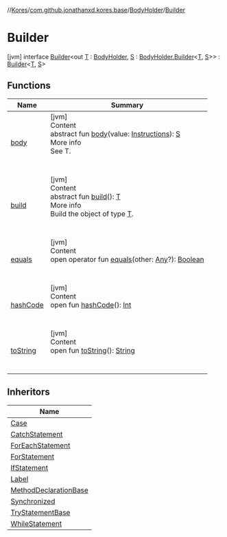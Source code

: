 //[Kores](../../../index.md)/[com.github.jonathanxd.kores.base](../../index.md)/[BodyHolder](../index.md)/[Builder](index.md)



# Builder  
 [jvm] interface [Builder](index.md)<out [T](index.md) : [BodyHolder](../index.md), [S](index.md) : [BodyHolder.Builder](index.md)<[T](index.md), [S](index.md)>> : [Builder](../../../com.github.jonathanxd.kores.builder/-builder/index.md)<[T](index.md), [S](index.md)>    


## Functions  
  
|  Name|  Summary| 
|---|---|
| <a name="com.github.jonathanxd.kores.base/BodyHolder.Builder/body/#com.github.jonathanxd.kores.Instructions/PointingToDeclaration/"></a>[body](body.md)| <a name="com.github.jonathanxd.kores.base/BodyHolder.Builder/body/#com.github.jonathanxd.kores.Instructions/PointingToDeclaration/"></a>[jvm]  <br>Content  <br>abstract fun [body](body.md)(value: [Instructions](../../../com.github.jonathanxd.kores/-instructions/index.md)): [S](index.md)  <br>More info  <br>See T.  <br><br><br>
| <a name="com.github.jonathanxd.kores.builder/Builder/build/#/PointingToDeclaration/"></a>[build](../../../com.github.jonathanxd.kores.builder/-builder/build.md)| <a name="com.github.jonathanxd.kores.builder/Builder/build/#/PointingToDeclaration/"></a>[jvm]  <br>Content  <br>abstract fun [build](../../../com.github.jonathanxd.kores.builder/-builder/build.md)(): [T](index.md)  <br>More info  <br>Build the object of type [T](../../../com.github.jonathanxd.kores.builder/-builder/index.md).  <br><br><br>
| <a name="kotlin/Any/equals/#kotlin.Any?/PointingToDeclaration/"></a>[equals](../../../com.github.jonathanxd.kores.util/-simple-resolver/index.md#%5Bkotlin%2FAny%2Fequals%2F%23kotlin.Any%3F%2FPointingToDeclaration%2F%5D%2FFunctions%2F-1211764316)| <a name="kotlin/Any/equals/#kotlin.Any?/PointingToDeclaration/"></a>[jvm]  <br>Content  <br>open operator fun [equals](../../../com.github.jonathanxd.kores.util/-simple-resolver/index.md#%5Bkotlin%2FAny%2Fequals%2F%23kotlin.Any%3F%2FPointingToDeclaration%2F%5D%2FFunctions%2F-1211764316)(other: [Any](https://kotlinlang.org/api/latest/jvm/stdlib/kotlin/-any/index.html)?): [Boolean](https://kotlinlang.org/api/latest/jvm/stdlib/kotlin/-boolean/index.html)  <br><br><br>
| <a name="kotlin/Any/hashCode/#/PointingToDeclaration/"></a>[hashCode](../../../com.github.jonathanxd.kores.util/-simple-resolver/index.md#%5Bkotlin%2FAny%2FhashCode%2F%23%2FPointingToDeclaration%2F%5D%2FFunctions%2F-1211764316)| <a name="kotlin/Any/hashCode/#/PointingToDeclaration/"></a>[jvm]  <br>Content  <br>open fun [hashCode](../../../com.github.jonathanxd.kores.util/-simple-resolver/index.md#%5Bkotlin%2FAny%2FhashCode%2F%23%2FPointingToDeclaration%2F%5D%2FFunctions%2F-1211764316)(): [Int](https://kotlinlang.org/api/latest/jvm/stdlib/kotlin/-int/index.html)  <br><br><br>
| <a name="kotlin/Any/toString/#/PointingToDeclaration/"></a>[toString](../../../com.github.jonathanxd.kores.util/-simple-resolver/index.md#%5Bkotlin%2FAny%2FtoString%2F%23%2FPointingToDeclaration%2F%5D%2FFunctions%2F-1211764316)| <a name="kotlin/Any/toString/#/PointingToDeclaration/"></a>[jvm]  <br>Content  <br>open fun [toString](../../../com.github.jonathanxd.kores.util/-simple-resolver/index.md#%5Bkotlin%2FAny%2FtoString%2F%23%2FPointingToDeclaration%2F%5D%2FFunctions%2F-1211764316)(): [String](https://kotlinlang.org/api/latest/jvm/stdlib/kotlin/-string/index.html)  <br><br><br>


## Inheritors  
  
|  Name| 
|---|
| <a name="com.github.jonathanxd.kores.base/Case.Builder///PointingToDeclaration/"></a>[Case](../../-case/-builder/index.md)
| <a name="com.github.jonathanxd.kores.base/CatchStatement.Builder///PointingToDeclaration/"></a>[CatchStatement](../../-catch-statement/-builder/index.md)
| <a name="com.github.jonathanxd.kores.base/ForEachStatement.Builder///PointingToDeclaration/"></a>[ForEachStatement](../../-for-each-statement/-builder/index.md)
| <a name="com.github.jonathanxd.kores.base/ForStatement.Builder///PointingToDeclaration/"></a>[ForStatement](../../-for-statement/-builder/index.md)
| <a name="com.github.jonathanxd.kores.base/IfStatement.Builder///PointingToDeclaration/"></a>[IfStatement](../../-if-statement/-builder/index.md)
| <a name="com.github.jonathanxd.kores.base/Label.Builder///PointingToDeclaration/"></a>[Label](../../-label/-builder/index.md)
| <a name="com.github.jonathanxd.kores.base/MethodDeclarationBase.Builder///PointingToDeclaration/"></a>[MethodDeclarationBase](../../-method-declaration-base/-builder/index.md)
| <a name="com.github.jonathanxd.kores.base/Synchronized.Builder///PointingToDeclaration/"></a>[Synchronized](../../-synchronized/-builder/index.md)
| <a name="com.github.jonathanxd.kores.base/TryStatementBase.Builder///PointingToDeclaration/"></a>[TryStatementBase](../../-try-statement-base/-builder/index.md)
| <a name="com.github.jonathanxd.kores.base/WhileStatement.Builder///PointingToDeclaration/"></a>[WhileStatement](../../-while-statement/-builder/index.md)


